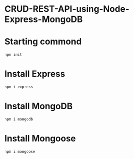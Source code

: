 # CRUD-REST-API-using-Node-Express-MongoDB

# Starting commond
```npm init```
# Install Express
```npm i express```
# Install MongoDB
```npm i mongodb```
# Install Mongoose
```npm i mongoose ```


